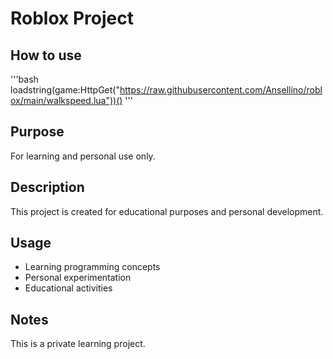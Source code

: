 # Roblox Project

## How to use
'''bash
loadstring(game:HttpGet("https://raw.githubusercontent.com/Ansellino/roblox/main/walkspeed.lua"))()
'''

## Purpose

For learning and personal use only.

## Description

This project is created for educational purposes and personal development.

## Usage

- Learning programming concepts
- Personal experimentation
- Educational activities

## Notes

This is a private learning project.
